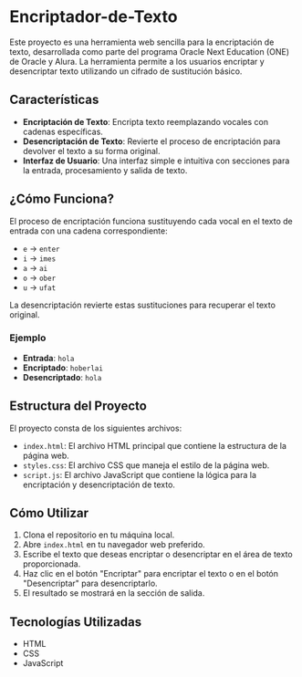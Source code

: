# Encriptador-de-Texto

Este proyecto es una herramienta web sencilla para la encriptación de texto, desarrollada como parte del programa Oracle Next Education (ONE) de Oracle y Alura. La herramienta permite a los usuarios encriptar y desencriptar texto utilizando un cifrado de sustitución básico.

## Características

- **Encriptación de Texto**: Encripta texto reemplazando vocales con cadenas específicas.
- **Desencriptación de Texto**: Revierte el proceso de encriptación para devolver el texto a su forma original.
- **Interfaz de Usuario**: Una interfaz simple e intuitiva con secciones para la entrada, procesamiento y salida de texto.

## ¿Cómo Funciona?

El proceso de encriptación funciona sustituyendo cada vocal en el texto de entrada con una cadena correspondiente:
- `e` → `enter`
- `i` → `imes`
- `a` → `ai`
- `o` → `ober`
- `u` → `ufat`

La desencriptación revierte estas sustituciones para recuperar el texto original.

### Ejemplo

- **Entrada**: `hola`
- **Encriptado**: `hoberlai`
- **Desencriptado**: `hola`

## Estructura del Proyecto

El proyecto consta de los siguientes archivos:

- `index.html`: El archivo HTML principal que contiene la estructura de la página web.
- `styles.css`: El archivo CSS que maneja el estilo de la página web.
- `script.js`: El archivo JavaScript que contiene la lógica para la encriptación y desencriptación de texto.

## Cómo Utilizar

1. Clona el repositorio en tu máquina local.
2. Abre `index.html` en tu navegador web preferido.
3. Escribe el texto que deseas encriptar o desencriptar en el área de texto proporcionada.
4. Haz clic en el botón "Encriptar" para encriptar el texto o en el botón "Desencriptar" para desencriptarlo.
5. El resultado se mostrará en la sección de salida.

## Tecnologías Utilizadas

- HTML
- CSS
- JavaScript
